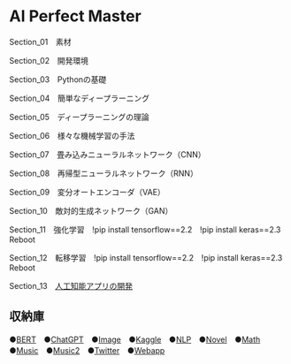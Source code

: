 # AI Perfect Master

Section_01　素材

Section_02　開発環境

Section_03　Pythonの基礎

Section_04　簡単なディープラーニング

Section_05　ディープラーニングの理論

Section_06　様々な機械学習の手法

Section_07　畳み込みニューラルネットワーク（CNN）

Section_08　再帰型ニューラルネットワーク（RNN）

Section_09　変分オートエンコーダ（VAE）

Section_10　敵対的生成ネットワーク（GAN）

Section_11　強化学習　!pip install tensorflow==2.2　!pip install keras==2.3　Reboot

Section_12　転移学習　!pip install tensorflow==2.2　!pip install keras==2.3　Reboot

Section_13　[人工知能アプリの開発](https://dashboard.heroku.com/apps/ai-alice-master)  
## 収納庫

●[BERT](https://github.com/alicelindel3/bert)　●[ChatGPT](https://github.com/alicelindel3/chatgpt)　●[Image](https://github.com/alicelindel3/image)　●[Kaggle](https://github.com/alicelindel3/kaggle)　●[NLP](https://github.com/alicelindel3/nlp)　●[Novel](https://github.com/alicelindel3/novel)　●[Math](https://github.com/alicelindel3/math)　●[Music](https://github.com/alicelindel3/music)　●[Music2](https://github.com/alicelindel3/music2)　●[Twitter](https://github.com/alicelindel3/twitter)　●[Webapp](https://github.com/alicelindel3/webapp)
